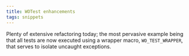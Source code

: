 ```yaml
---
title: WOTest enhancements
tags: snippets
---
```


Plenty of extensive refactoring today; the most pervasive example being that all tests are now executed using a wrapper macro, `WO_TEST_WRAPPER`, that serves to isolate uncaught exceptions.
